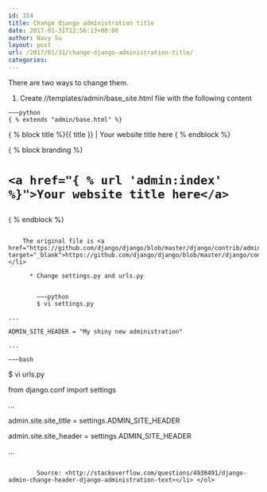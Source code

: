 ```yaml
---
id: 354
title: Change django administration title
date: 2017-01-31T12:56:13+00:00
author: Navy Su
layout: post
url: /2017/01/31/change-django-administration-title/
categories:
---
```

There are two ways to change them.

  1. Create //templates/admin/base_site.html file with the following content
  
    ~~~python
    { % extends "admin/base.html" %}

{ % block title %}{{ title }} | Your website title here { % endblock %}

{ % block branding %}

<h1 id="site-name">

    <a href="{ % url 'admin:index' %}">Your website title here</a>

</h1>

{ % endblock %}

~~~
    
    The original file is <a href="https://github.com/django/django/blob/master/django/contrib/admin/templates/admin/base_site.html" target="_blank">https://github.com/django/django/blob/master/django/contrib/admin/templates/admin/base_site.html</a></li> 
    
      * Change settings.py and urls.py
  
        
        ~~~python
        $ vi settings.py

...

ADMIN_SITE_HEADER = "My shiny new administration"

...

~~~
        
    ~~~bash
$ vi urls.py

from django.conf import settings

...

admin.site.site_title = settings.ADMIN_SITE_HEADER

admin.site.site_header = settings.ADMIN_SITE_HEADER

...

~~~
        
        Source: <http://stackoverflow.com/questions/4938491/django-admin-change-header-django-administration-text></li> </ol>
